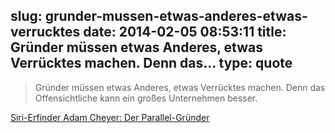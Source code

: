 slug: grunder-mussen-etwas-anderes-etwas-verrucktes
date: 2014-02-05 08:53:11
title: Gründer müssen etwas Anderes, etwas Verrücktes machen. Denn das...
type: quote
---

> Gründer müssen etwas Anderes, etwas Verrücktes machen. Denn das Offensichtliche kann ein großes Unternehmen besser.

[Siri-Erfinder Adam Cheyer: Der Parallel-Gründer](http://www.gruenderszene.de/allgemein/adam-cheyer-siri-interview)
